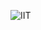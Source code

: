 ![IIT](https://github.com/priyakvv/priyakvv.github.io/assets/146614481/3dfffa1a-a02f-4842-89e7-a404f97e688e)

